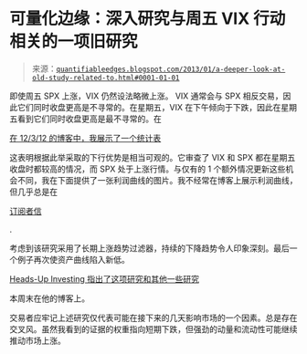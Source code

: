 <!--yml

分类：未分类

日期：2024-05-18 08:44:18

-->

# 可量化边缘：深入研究与周五 VIX 行动相关的一项旧研究

> 来源：[`quantifiableedges.blogspot.com/2013/01/a-deeper-look-at-old-study-related-to.html#0001-01-01`](http://quantifiableedges.blogspot.com/2013/01/a-deeper-look-at-old-study-related-to.html#0001-01-01)

即使周五 SPX 上涨，VIX 仍然设法略微上涨。 VIX 通常会与 SPX 相反交易，因此它们同时收盘更高是不寻常的。在星期五，VIX 在下午倾向于下跌，因此在星期五看到它们同时收盘更高是最不寻常的。在

[在 12/3/12 的博客中，我展示了一个统计表](http://quantifiableedges.blogspot.com/2012/12/what-fridays-vix-actions-hints-at.html)

这表明根据此举采取的下行优势是相当可观的。它审查了 VIX 和 SPX 都在星期五收盘时都较高的情况，而 SPX 处于上涨行情。与仅有的 1 个额外情况更新这些机会不同，我在下面提供了一张利润曲线的图片。我不经常在博客上展示利润曲线，但几乎总是在

[订阅者信](http://www.quantifiableedges.com/gold.html)

.

考虑到该研究采用了长期上涨趋势过滤器，持续的下降趋势令人印象深刻。最后一个例子再次使资产曲线陷入新低。

[Heads-Up Investing 指出了这项研究和其他一些研究](http://heads-up-investing.blogspot.com/2013/01/may-it-please-market-is-there-bear.html)

本周末在他的博客上。

交易者应牢记上述研究仅代表可能在接下来的几天影响市场的一个因素。总是存在交叉风。虽然我看到的证据的权重指向短期下跌，但强劲的动量和流动性可能继续推动市场上涨。
